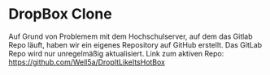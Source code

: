 # DropBox Clone
Auf Grund von Problemem mit dem Hochschulserver, auf dem das Gitlab Repo läuft, haben wir ein eigenes Repository auf GitHub erstellt.
Das GitLab Repo wird nur unregelmäßig aktualisiert.
Link zum aktiven Repo: https://github.com/Well5a/DropItLikeItsHotBox
